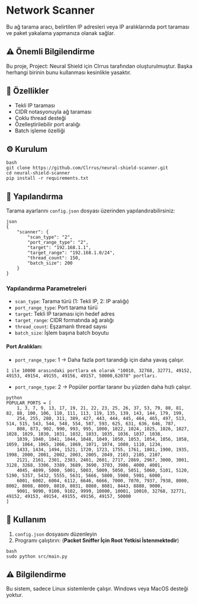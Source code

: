 # Network Scanner

Bu ağ tarama aracı, belirtilen IP adresleri veya IP aralıklarında port taraması ve paket yakalama yapmanıza olanak sağlar.

## ⚠️ Önemli Bilgilendirme

Bu proje, Project: Neural Shield için Clrrus tarafından oluşturulmuştur. Başka herhangi birinin bunu kullanması kesinlikle yasaktır.

## 🚀 Özellikler

- Tekli IP taraması
- CIDR notasyonuyla ağ taraması
- Çoklu thread desteği
- Özelleştirilebilir port aralığı
- Batch işleme özelliği

## ⚙️ Kurulum
```
bash
git clone https://github.com/Clrrus/neural-shield-scanner.git
cd neural-shield-scanner
pip install -r requirements.txt
```

## 📝 Yapılandırma

Tarama ayarlarını `config.json` dosyası üzerinden yapılandırabilirsiniz:
```
json
{
    "scanner": {
        "scan_type": "2",
        "port_range_type": "2",
        "target": "192.168.1.1",
        "target_range": "192.168.1.0/24",
        "thread_count": 150,
        "batch_size": 200
    }
}
```

### Yapılandırma Parametreleri

- `scan_type`: Tarama türü (1: Tekli IP, 2: IP aralığı)
- `port_range_type`: Port tarama türü
- `target`: Tekli IP taraması için hedef adres
- `target_range`: CIDR formatında ağ aralığı
- `thread_count`: Eşzamanlı thread sayısı
- `batch_size`: İşlem başına batch boyutu

#### Port Aralıkları:
- `port_range_type`: 1 -> Daha fazla port tarandığı için daha yavaş çalışır.
```
1 ile 10000 arasındaki portlara ek olarak "10010, 32768, 32771, 49152, 49153, 49154, 49155, 49156, 49157, 50000,62078" portları.
```
- `port_range_type`: 2 -> Popüler portlar taranır bu yüzden daha hızlı çalışır.
```
python
POPULAR_PORTS = [
    1, 3, 7, 9, 13, 17, 19, 21, 22, 23, 25, 26, 37, 53, 79, 80, 81, 82, 88, 100, 106, 110, 111, 113, 119, 135, 139, 143, 144, 179, 199, 
    254, 255, 280, 311, 389, 427, 443, 444, 445, 464, 465, 497, 513, 514, 515, 543, 544, 548, 554, 587, 593, 625, 631, 636, 646, 787, 
    808, 873, 902, 990, 993, 995, 1000, 1022, 1024, 1025, 1026, 1027, 1028, 1029, 1030, 1031, 1032, 1033, 1035, 1036, 1037, 1038, 
    1039, 1040, 1041, 1044, 1048, 1049, 1050, 1053, 1054, 1056, 1058, 1059, 1064, 1065, 1066, 1069, 1071, 1074, 1080, 1110, 1234, 
    1433, 1434, 1494, 1521, 1720, 1723, 1755, 1761, 1801, 1900, 1935, 1998, 2000, 2001, 2002, 2003, 2005, 2049, 2103, 2105, 2107, 
    2121, 2161, 2301, 2383, 2401, 2601, 2717, 2869, 2967, 3000, 3001, 3128, 3268, 3306, 3389, 3689, 3690, 3703, 3986, 4000, 4001, 
    4045, 4899, 5000, 5001, 5003, 5009, 5050, 5051, 5060, 5101, 5120, 5190, 5357, 5432, 5555, 5631, 5666, 5800, 5900, 5901, 6000, 
    6001, 6002, 6004, 6112, 6646, 6666, 7000, 7070, 7937, 7938, 8000, 8002, 8008, 8009, 8010, 8031, 8080, 8081, 8443, 8888, 9000, 
    9001, 9090, 9100, 9102, 9999, 10000, 10001, 10010, 32768, 32771, 49152, 49153, 49154, 49155, 49156, 49157, 50000
]
```

## 🔧 Kullanım

1. `config.json` dosyasını düzenleyin
2. Programı çalıştırın: (**Packet Sniffer İçin Root Yetkisi İstenmektedir**)
```
bash
sudo python src/main.py
```

## ⚠️ Bilgilendirme

Bu sistem, sadece Linux sistemlerde çalışır. Windows veya MacOS desteği yoktur.
